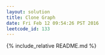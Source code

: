 ```yaml
---
layout: solution
title: Clone Graph
date: Fri Feb 12 09:54:26 PST 2016
leetcode_id: 133
---
```

{% include_relative README.md %}

